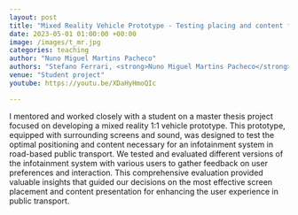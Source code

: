 ```yaml
---
layout: post
title: "Mixed Reality Vehicle Prototype - Testing placing and content for infotainment systems in public transport"
date: 2023-05-01 01:00:00 +00:00
image: /images/t_mr.jpg
categories: teaching
author: "Nuno Miguel Martins Pacheco"
authors: "Stefano Ferrari, <strong>Nuno Miguel Martins Pacheco</strong>"
venue: "Student project"
youtube: https://youtu.be/XDaHyHmoQIc

---
```


I mentored and worked closely with a student on a master thesis project focused on developing a mixed reality 1:1 vehicle prototype. This prototype, equipped with surrounding screens and sound, was designed to test the optimal positioning and content necessary for an infotainment system in road-based public transport. We tested and evaluated different versions of the infotainment system with various users to gather feedback on user preferences and interaction. This comprehensive evaluation provided valuable insights that guided our decisions on the most effective screen placement and content presentation for enhancing the user experience in public transport.